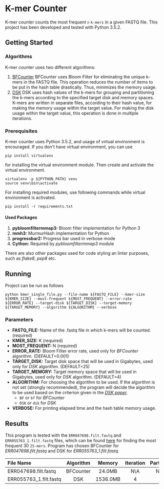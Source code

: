# K-mer Counter
K-mer counter counts the most frequent `n` `k-mers` in a given FASTQ file. This project has been developed and tested with Python 3.5.2.

## Getting Started

### Algorithms
K-mer counter uses two different algorithms:
1. [BFCounter](https://bmcbioinformatics.biomedcentral.com/articles/10.1186/1471-2105-12-333)
   BFCounter uses Bloom Filter for eliminating the unique k-mers in the FASTQ file. This operation reduces the number of items to be put in the hash table drastically. Thus, minimizes the memory usage.
2. [DSK](http://minia.genouest.org/dsk/)
   DSK uses hash values of the k-mers for grouping and partitioning the k-mers according to the specified target disk and memory spaces. K-mers are written in separate files, according to their hash value, for making the memory usage within the target value. For making the disk usage within the target value, this operation is done in multiple iterations.

### Prerequisites
K-mer counter uses Python 3.5.2, and usage of virtual environment is encouraged.
If you don't have virtual environment, you can use
```
pip install virtualenv
```
for installing the virtual environment module. Then create and activate the virtual environment.
```
virtualenv -p ${PYTHON_PATH} venv
source venv\bin\activate
```
For installing required modules, use following commands while virtual environment is activated.
```
pip install -r requirements.txt
```

#### Used Packages
1. **pybloomfiltermmap3:** Bloom filter implementation for Python 3
2. **mmh3:** MurmurHash implementation for Python
3. **progressbar2:** Progress bar used in verbose mode
4. **Cython:** Required by *pybloomfiltermmap3* module

There are also other packages used for code styling an linter purposes, such as
*flake8*, *pep8* etc.

## Running
Project can be run as follows
```
python kmer_single_file.py --file-name ${FASTQ_FILE} --kmer-size ${KMER_SIZE} --most-frequent ${MOST_FREQUENT} --error-rate ${ERROR_RATE} --target-disk ${TARGET_DISK} --target-memory ${TARGET_MEMORY} --algorithm ${ALGORITHM} --verbose
```

### Parameters
* **FASTQ_FILE:** Name of the .fastq file in which k-mers will be counted. (required)
* **KMER_SIZE:** K (required)
* **MOST_FREQUENT:** N (required)
* **ERROR_RATE:** Bloom Filter error rate, used only for *BFCounter* algorithm. (DEFAULT=0.001)
* **TARGET_DISK:** Target disk space that will be used in Gigabytes, used only for *DSK* algorithm. (DEFAULT=25)
* **TARGET_MEMORY:** Target memory space that will be used in Gigabytes, used only for *DSK* algorithm. (DEFAULT=4)
* **ALGORITHM:** For choosing the algorithm to be used. If the algorithm is not set (strongly recommended), the program will decide the algorithm to be used based on the criterion given in the [*DSK paper*](http://minia.genouest.org/dsk/).
  - `BF` or `bf` for *BFCounter*
  - `DSK` or `dsk` for *DSK*
* **VERBOSE:** For printing elapsed time and the hash table memory usage.

## Results
This program is tested with the `ERR047698.filt.fastq` and `ERR055763_1.filt.fastq` files, which can be found  [here](http://ftp.1000genomes.ebi.ac.uk/vol1/ftp/phase3/data/HG01595/sequence_read/) for finding the most frequent 30 `25-mers`. Program has chosen BFCounter for *ERR047698.filt.fastq* and DSK for *ERR055763_1.filt.fastq*.

| File Name | Algorithm | Memory | Iteration | Partition | Duration |
| :--- | :---: | :---: | :---: | :---: | :---: |
| ERR047698.filt.fastq | BFCounter | 24.0MB | N\A | N\A | 25sec |
| ERR055763_1.filt.fastq | DSK | 1536.0MB | 4 | 9 | 2h18min |
